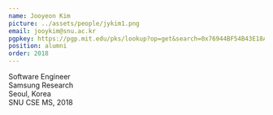 ```yaml
---
name: Jooyeon Kim
picture: ../assets/people/jykim1.png
email: jooykim@snu.ac.kr
pgpkey: https://pgp.mit.edu/pks/lookup?op=get&search=0x76944BF54B43E18A
position: alumni
order: 2018
---
```

Software Engineer<br>
Samsung Research<br>
Seoul, Korea<br>
SNU CSE MS, 2018